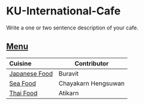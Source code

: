 # KU-International-Cafe

Write a one or two sentence description of your cafe.

## [Menu](menu.md)


| Cuisine                            | Contributor |
|:-----------------------------------|-------------|
| [Japanese Food](menu.md#junk-food) | Buravit     |
| [Sea Food](menu.md#seafood-menu) | Chayakarn Hengsuwan |
| [Thai Food](menu.md#thai-food) | Atikarn     |



